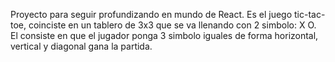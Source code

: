 Proyecto para seguir profundizando en mundo de React. Es el juego tic-tac-toe, coinciste en un tablero de 3x3 que se va llenando con 2 simbolo: X O. 
El consiste en que el jugador ponga 3 simbolo iguales de forma horizontal, vertical y diagonal gana la partida.
